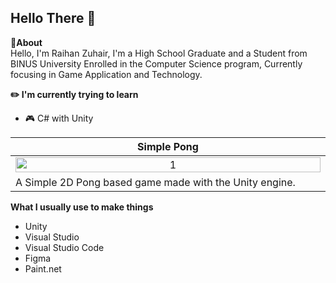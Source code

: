 Hello There 👋
--- 
**📌About** <br>
Hello, I'm Raihan Zuhair, I'm a High School Graduate and a Student from BINUS University Enrolled in the Computer Science program, Currently focusing in Game Application and Technology.

**✏️ I'm currently trying to learn**<br>
- 🎮 C# with Unity

<table width="100%">
  <thead>
    <tr>
      <th width="50%" align="center"><a>Simple Pong</a></th> <!--tittle-->
      </tr>
      </thead>
      <tbody>
        <tr>
        <td align="center">
            <img src="https://github.com/user-attachments/assets/aee9d974-582c-463d-b0cd-8e281e4b1bec" alt="1" style="width:100%;height:auto;">
        </td>
    </tr>
     <tr>
      <td valign="text-top">A Simple 2D Pong based game made with the Unity engine.</td> <!--desc-->
      </tr>
  </tbody>
</table>

**What I usually use to make things** <br>
- Unity
- Visual Studio
- Visual Studio Code
- Figma
- Paint.net


<!--
**Reyanzhr/Reyanzhr** is a ✨ _special_ ✨ repository because its `README.md` (this file) appears on your GitHub profile.

Here are some ideas to get you started:

- 🔭 I’m currently working on ...
- 🌱 I’m currently learning ...
- 👯 I’m looking to collaborate on ...
- 🤔 I’m looking for help with ...
- 💬 Ask me about ...
- 📫 How to reach me: ...
- 😄 Pronouns: ...
- ⚡ Fun fact: ...
-->
